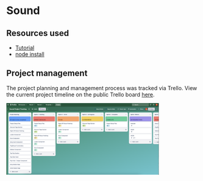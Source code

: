 # Sound

## Resources used

- [Tutorial](https://www.youtube.com/watch?v=I1cpb0tYV74)
- [node install](https://nodejs.org/en/download/)

## Project management

The project planning and management process was tracked via Trello. View the current project timeline on the public Trello board [here](https://trello.com/b/eCi07Jio/sound-project-tracking).

<img src="images/trello-setup.png" width="400">
